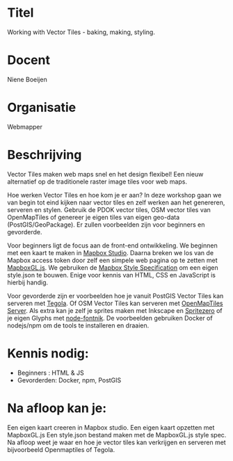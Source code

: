 
# Titel
Working with Vector Tiles - baking, making, styling. 

# Docent
Niene Boeijen

# Organisatie
Webmapper

# Beschrijving

Vector Tiles maken web maps snel en het design flexibel! Een nieuw alternatief op de traditionele raster image tiles voor web maps. 

Hoe werken Vector Tiles en hoe kom je er aan? In deze workshop gaan we van begin tot eind kijken naar vector tiles en zelf werken aan het genereren, serveren en stylen. Gebruik de PDOK vector tiles, OSM vector tiles van OpenMapTiles of genereer je eigen tiles van eigen geo-data (PostGIS/GeoPackage). Er zullen voorbeelden zijn voor beginners en gevorderde.

Voor beginners ligt de focus aan de front-end ontwikkeling. We beginnen met een kaart te maken in [Mapbox Studio](https://www.mapbox.com/studio/). Daarna breken we los van de Mapbox access token door zelf een simpele web pagina op te zetten met [MapboxGL.js](https://www.mapbox.com/mapbox-gl-js/api). We gebruiken de [Mapbox Style Specification](https://www.mapbox.com/mapbox-gl-js/style-spec/) om een eigen style.json te bouwen. Enige voor kennis van HTML, CSS en JavaScript is hierbij handig. 

Voor gevorderde zijn er voorbeelden hoe je vanuit PostGIS Vector Tiles kan serveren met [Tegola](https://github.com/go-spatial/tegola). Of OSM Vector Tiles kan serveren met [OpenMapTiles Server](https://openmaptiles.com/server/). Als extra kan je zelf je sprites maken met Inkscape en  [Spritezero](https://github.com/mapbox/spritezero) of je eigen Glyphs met [node-fontnik](https://github.com/mapbox/node-fontnik). De voorbeelden gebruiken Docker of nodejs/npm om de tools te installeren en draaien. 

# Kennis nodig:

* Beginners : HTML & JS
* Gevorderden: Docker, npm, PostGIS

# Na afloop kan je:

Een eigen kaart creeren in Mapbox studio. 
Een eigen kaart opzetten met MapboxGL.js 
Een style.json bestand maken met de MapboxGL.js style spec. 
Na afloop weet je waar en hoe je vector tiles kan verkrijgen en serveren met bijvoorbeeld Openmaptiles of Tegola.



